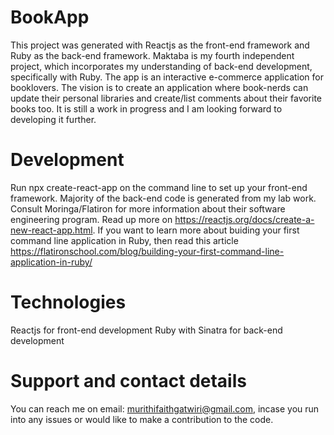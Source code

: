 # BookApp
This project was generated with Reactjs as the front-end framework and Ruby as the back-end framework. Maktaba is my fourth independent project, which incorporates my understanding of back-end development, specifically with Ruby.
The app is an interactive e-commerce application for booklovers. The vision is to create an application where book-nerds can update their personal libraries and create/list comments about their favorite books too.
It is still a work in progress and I am looking forward to developing it further.

# Development
Run npx create-react-app on the command line to set up your front-end framework. Majority of the back-end code is generated from my lab work. Consult Moringa/Flatiron for more information about their software engineering program. Read up more on  https://reactjs.org/docs/create-a-new-react-app.html.
If you want to learn more about buiding your first command line application in Ruby, then read this article https://flatironschool.com/blog/building-your-first-command-line-application-in-ruby/

# Technologies
Reactjs for front-end development
Ruby with Sinatra for back-end development

# Support and contact details
You can reach me on email: murithifaithgatwiri@gmail.com, incase you run into any issues or would like to make a contribution to the code.